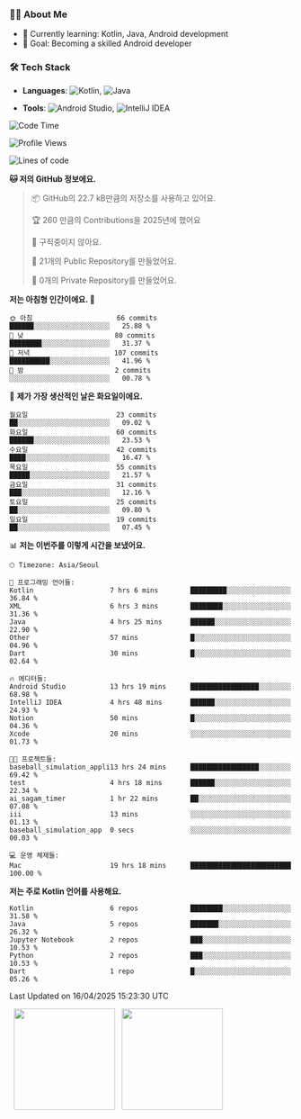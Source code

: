 ### 👨‍💻 About Me
- 🌱 Currently learning: Kotlin, Java, Android development
- 🎯 Goal: Becoming a skilled Android developer

### 🛠 Tech Stack
- **Languages**: ![Kotlin](https://img.shields.io/badge/Kotlin-0095D5?style=flat-square&logo=kotlin&logoColor=white), 
![Java](https://img.shields.io/badge/Java-007396?style=flat-square&logo=coffeescript&logoColor=white)

- **Tools**:
![Android Studio](https://img.shields.io/badge/Android%20Studio-3DDC84?style=flat-square&logo=android-studio&logoColor=white), 
![IntelliJ IDEA](https://img.shields.io/badge/IntelliJ%20IDEA-000000?style=flat-square&logo=intellij-idea&logoColor=white)

<!--START_SECTION:waka-->
![Code Time](http://img.shields.io/badge/Code%20Time-104%20hrs%2048%20mins-blue)

![Profile Views](http://img.shields.io/badge/Profile%20Views-0-blue)

![Lines of code](https://img.shields.io/badge/%EC%A0%80%EB%8A%94%20%EC%97%AC%ED%83%9C%EA%B9%8C%EC%A7%80%20-192.6%20thousand%20%EC%A4%84%EC%9D%98%20%EC%BD%94%EB%93%9C%EB%A5%BC%20%EC%9E%91%EC%84%B1%ED%96%88%EC%96%B4%EC%9A%94.-blue)

**🐱 저의 GitHub 정보에요.** 

> 📦 GitHub의 22.7 kB만큼의 저장소를 사용하고 있어요. 
 > 
> 🏆 260 만큼의 Contributions을 2025년에 했어요
 > 
> 🚫 구직중이지 않아요.
 > 
> 📜 21개의 Public Repository를 만들었어요. 
 > 
> 🔑 0개의 Private Repository를 만들었어요. 
 > 
**저는 아침형 인간이에요. 🐤** 

```text
🌞 아침                     66 commits          ██████░░░░░░░░░░░░░░░░░░░   25.88 % 
🌆 낮　                     80 commits          ████████░░░░░░░░░░░░░░░░░   31.37 % 
🌃 저녁                     107 commits         ██████████░░░░░░░░░░░░░░░   41.96 % 
🌙 밤　                     2 commits           ░░░░░░░░░░░░░░░░░░░░░░░░░   00.78 % 
```
📅 **제가 가장 생산적인 날은 화요일이에요.** 

```text
월요일                      23 commits          ██░░░░░░░░░░░░░░░░░░░░░░░   09.02 % 
화요일                      60 commits          ██████░░░░░░░░░░░░░░░░░░░   23.53 % 
수요일                      42 commits          ████░░░░░░░░░░░░░░░░░░░░░   16.47 % 
목요일                      55 commits          █████░░░░░░░░░░░░░░░░░░░░   21.57 % 
금요일                      31 commits          ███░░░░░░░░░░░░░░░░░░░░░░   12.16 % 
토요일                      25 commits          ██░░░░░░░░░░░░░░░░░░░░░░░   09.80 % 
일요일                      19 commits          ██░░░░░░░░░░░░░░░░░░░░░░░   07.45 % 
```


📊 **저는 이번주를 이렇게 시간을 보냈어요.** 

```text
🕑︎ Timezone: Asia/Seoul

💬 프로그래밍 언어들: 
Kotlin                   7 hrs 6 mins        █████████░░░░░░░░░░░░░░░░   36.84 % 
XML                      6 hrs 3 mins        ████████░░░░░░░░░░░░░░░░░   31.36 % 
Java                     4 hrs 25 mins       ██████░░░░░░░░░░░░░░░░░░░   22.90 % 
Other                    57 mins             █░░░░░░░░░░░░░░░░░░░░░░░░   04.96 % 
Dart                     30 mins             █░░░░░░░░░░░░░░░░░░░░░░░░   02.64 % 

🔥 에디터들: 
Android Studio           13 hrs 19 mins      █████████████████░░░░░░░░   68.98 % 
IntelliJ IDEA            4 hrs 48 mins       ██████░░░░░░░░░░░░░░░░░░░   24.93 % 
Notion                   50 mins             █░░░░░░░░░░░░░░░░░░░░░░░░   04.36 % 
Xcode                    20 mins             ░░░░░░░░░░░░░░░░░░░░░░░░░   01.73 % 

🐱‍💻 프로젝트들: 
baseball_simulation_appli13 hrs 24 mins      █████████████████░░░░░░░░   69.42 % 
test                     4 hrs 18 mins       ██████░░░░░░░░░░░░░░░░░░░   22.34 % 
ai_sagam_timer           1 hr 22 mins        ██░░░░░░░░░░░░░░░░░░░░░░░   07.08 % 
iii                      13 mins             ░░░░░░░░░░░░░░░░░░░░░░░░░   01.13 % 
baseball_simulation_app  0 secs              ░░░░░░░░░░░░░░░░░░░░░░░░░   00.03 % 

💻 운영 체제들: 
Mac                      19 hrs 18 mins      █████████████████████████   100.00 % 
```

**저는 주로 Kotlin 언어를 사용해요.** 

```text
Kotlin                   6 repos             ████████░░░░░░░░░░░░░░░░░   31.58 % 
Java                     5 repos             ███████░░░░░░░░░░░░░░░░░░   26.32 % 
Jupyter Notebook         2 repos             ███░░░░░░░░░░░░░░░░░░░░░░   10.53 % 
Python                   2 repos             ███░░░░░░░░░░░░░░░░░░░░░░   10.53 % 
Dart                     1 repo              █░░░░░░░░░░░░░░░░░░░░░░░░   05.26 % 
```




 Last Updated on 16/04/2025 15:23:30 UTC
<!--END_SECTION:waka-->

<p>
  <img height="180em" src="https://github-readme-stats.vercel.app/api?username=JongHyun070105&show_icons=true&include_all_commits=true&bg_color=0d1117&title_color=ffffff&text_color=c9d1d9&icon_color=79ff97">
  <img height="180em" src="https://github-readme-stats.vercel.app/api/top-langs/?username=JongHyun070105&layout=compact&langs_count=4&bg_color=0d1117&title_color=ffffff&text_color=c9d1d9&hide=php,jupyter%20notebook&hide_repo=EcoStep,mimir,git-session">
</p>
